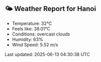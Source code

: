 <!-- WEATHER-START -->
## 🌤 Weather Report for Hanoi

- Temperature: 32°C
- Feels like: 38.01°C
- Conditions: overcast clouds
- Humidity: 63%
- Wind Speed: 5.52 m/s

Last updated: 2025-06-13 04:30:38 UTC
<!-- WEATHER-END -->
